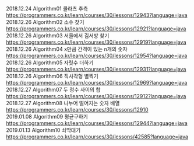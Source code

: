 2018.12.24 Algorithm01 콜라츠 추측 https://programmers.co.kr/learn/courses/30/lessons/12943?language=java  
2018.12.26 Algorithm02 소수 찾기 https://programmers.co.kr/learn/courses/30/lessons/12921?language=java       
2018.12.26 Algorithm03 서울에서 김서방 찾기 https://programmers.co.kr/learn/courses/30/lessons/12919?language=java      
2018.12.26 Algorithm04 x만큼 간격이 있는 n개의 숫자 https://programmers.co.kr/learn/courses/30/lessons/12954?language=java     
2018.12.26 Algorithm05 자릿수 더하기 https://programmers.co.kr/learn/courses/30/lessons/12931?language=java             
2018.12.26 Algorithm06 직사각형 별찍기 https://programmers.co.kr/learn/courses/30/lessons/12969?language=java                    
2018.12.27 Algorithm07 두 정수 사이의 합 https://programmers.co.kr/learn/courses/30/lessons/12912?language=java            
2018.12.27 Algorithm08 나누어 떨어지는 숫자 배열  https://programmers.co.kr/learn/courses/30/lessons/12910            
2019.01.08 Algorithm09 평균구하기 https://programmers.co.kr/learn/courses/30/lessons/12944?language=java                            
2019.01.13 Algorithm10 쇠막대기  https://programmers.co.kr/learn/courses/30/lessons/42585?language=java
